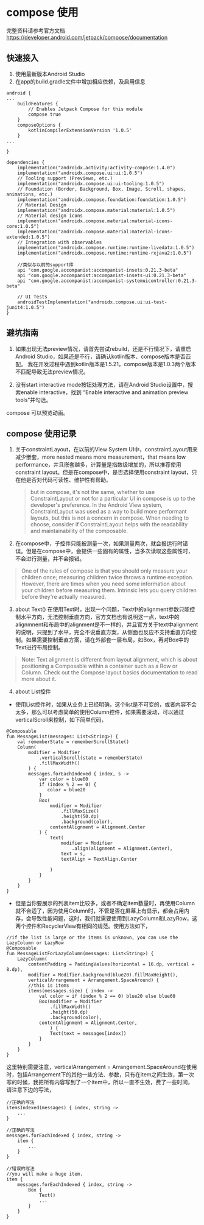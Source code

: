 
# compose 使用
完整资料请参考官方文档 https://developer.android.com/jetpack/compose/documentation

## 快速接入
1. 使用最新版本Android Studio
2. 在app的build.gradle文件中增加相应依赖，及启用信息

```
android {
...
    buildFeatures {
        // Enables Jetpack Compose for this module
        compose true
    }
    composeOptions {
        kotlinCompilerExtensionVersion '1.0.5'
    }
...

}

dependencies {
    implementation("androidx.activity:activity-compose:1.4.0")
    implementation("androidx.compose.ui:ui:1.0.5")
    // Tooling support (Previews, etc.)
    implementation("androidx.compose.ui:ui-tooling:1.0.5")
    // Foundation (Border, Background, Box, Image, Scroll, shapes, animations, etc.)
    implementation("androidx.compose.foundation:foundation:1.0.5")
    // Material Design
    implementation("androidx.compose.material:material:1.0.5")
    // Material design icons
    implementation("androidx.compose.material:material-icons-core:1.0.5")
    implementation("androidx.compose.material:material-icons-extended:1.0.5")
    // Integration with observables
    implementation("androidx.compose.runtime:runtime-livedata:1.0.5")
    implementation("androidx.compose.runtime:runtime-rxjava2:1.0.5")
    
    //类似与以前的support库
    api "com.google.accompanist:accompanist-insets:0.21.3-beta"
    api "com.google.accompanist:accompanist-insets-ui:0.21.3-beta"
    api "com.google.accompanist:accompanist-systemuicontroller:0.21.3-beta"

    // UI Tests
    androidTestImplementation("androidx.compose.ui:ui-test-junit4:1.0.5")
}
```

## 避坑指南
1. 如果出现无法preview情况，请首先尝试rebuild，还是不行情况下，请重启Android Studio，如果还是不行，请确认kotlin版本、compose版本是否匹配。
我在开发过程中遇到kotlin版本是1.5.21，compose版本是1.0.3两个版本不匹配导致无法preview情况。

2. 没有start interactive mode按钮处理方法，请在Android Studio设置中，搜索enable interactive，找到 “Enable interactive and animation preview tools”并勾选。


compose 可以预览动画。

## compose 使用记录

1. 关于constraintLayout，在以前的View System UI中，constraintLayout用来减少嵌套，more nested means more measurement，that means low performance，并且嵌套越多，计算量是指数级增加的，所以推荐使用constraint layout。但是在compose中，是否选择使用constraint layout，只在他是否对代码可读性、维护性有帮助。
    
   >  but in compose, it's not the same, whether to use ConstraintLayout or not for a particular UI in compose is up to the developer's preference. In the Android View  system, ConstraintLayout was used as a way to build more performant layouts, but this is not a concern in compose. When needing to choose, consider if 
   >  ConstraintLayout helps with the readability and maintainability of the composable.
    
2. 在compose中，子控件只能被测量一次，如果测量两次，就会报运行时错误。但是在compose中，会提供一些固有的属性，当多次读取这些属性时，不会进行测量，并不会报错。
> One of the rules of compose is that you should only measure your children once; measuring children twice throws a runtime exception. However, there are times when you need some information about your children before measuring them.
> Intrinsic lets you query children before they're actually measured.

3. about Text()
在使用Text时，出现一个问题，Text中的alignment参数只能控制水平方向，无法控制垂直方向，官方文档也有说明这一点，text中的alignmnent和布局中的alignment是不一样的，并且官方关于text中alignment的说明，只提到了水平，完全不说垂直方案，从侧面也反应不支持垂直方向控制。如果需要控制垂直方案，请在外部套一层布局，如Box，再对Box中的Text进行布局控制。
> Note: Text alignment is different from layout alignment, which is about positioning a Composable within a container such as a Row or Column. Check out the Compose layout basics documentation to read more about it.


4. about List控件
*  使用List控件时，如果从业务上已经明确，这个list是不可变的，或者内容不会太多，那么可以考虑简单的使用Column控件，如果需要滚动，可以通过verticalScroll来控制，如下简单代码，
```
@Composable
fun MessageList(messages: List<String>) {
    val rememberState = rememberScrollState()
    Column(
        modifier = Modifier
            .verticalScroll(state = rememberState)
            .fillMaxWidth()
        ) {
        messages.forEachIndexed { index, s ->
            var color = blue60
            if (index % 2 == 0) {
               color = blue20
            }
            Box(
                modifier = Modifier
                    .fillMaxSize()
                    .height(50.dp)
                    .background(color),
                contentAlignment = Alignment.Center
            ) {
                Text(
                    modifier = Modifier
                        .align(alignment = Alignment.Center),
                    text = s,
                    textAlign = TextAlign.Center

                )
            }
        }
    }
}
```

* 但是当你要展示的列表item比较多，或者不确定item数量时，再使用Column就不合适了，因为使用Column时，不管是否在屏幕上有显示，都会占用内存，会导致性能问题，这时，我们就需要使用到LazyColumn和LazyRow，这两个控件和RecyclerView有相同的规范。使用方法如下，
```
//if the list is large or the items is unknown, you can use the LazyColumn or LazyRow
@Composable
fun MessageListForLazyColumn(messages: List<String>) {
    LazyColumn(
        contentPadding = PaddingValues(horizontal = 16.dp, vertical = 8.dp),
        modifier = Modifier.background(blue20).fillMaxHeight(),
        verticalArrangement = Arrangement.SpaceAround) {
        //this is items
        items(messages.size) { index ->
            val color = if (index % 2 == 0) blue20 else blue60
            Box(modifier = Modifier
                .fillMaxWidth()
                .height(50.dp)
                .background(color),
            contentAlignment = Alignment.Center,
                ) {
                Text(text = messages[index])
            }
        }
    }
}
```
这里特别需要注意，verticalArrangement = Arrangement.SpaceAround在使用时，包括Arrangement下的其他一些方法、参数，只有在item之间生效，第一次写的时候，我把所有内容写到了一个item中，所以一直不生效，费了一些时间，请注意下边的写法，
```
//正确的写法
itemsIndexed(messages) { index, string -> 
    ...
}
```

```
//正确的写法
messages.forEachIndexed { index, string -> 
    item {
        ...
    }
}
```

```
//错误的写法
//you will make a huge item.
item {
    messages.forEachIndexed { index, string ->
        Box {
            Text()
            ...
        }
    }
}
```




